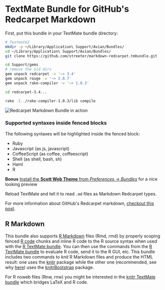 # TextMate Bundle for GitHub's Redcarpet Markdown

First, put this bundle in your TextMate bundle directory:

```bash
# Textmate2
mkdir -p ~/Library/Application\ Support/Avian/Bundles/
cd ~/Library/Application\ Support/Avian/Bundles/
git clone https://github.com/streeter/markdown-redcarpet.tmbundle.git

cd Support/gems
# remove the old dirs
gem unpack redcarpet -v '~> 3.4'
gem unpack rouge -v '~> 2.0.7'
gem unpack rake-compiler -v '~> 1.0.3'

cd redcarpet-3.4...

rake -I../rake-compiler-1.0.3/lib compile
```

![Redcarpet Markdown Bundle in action](http://cl.ly/image/1Y071W2A2l1w/Screen%20Shot%202014-02-18%20at%2011.02.32%20am.png)


### Supported syntaxes inside fenced blocks

The following syntaxes will be highlighted inside the fenced block:

- Ruby
- Javascript (as js, javascript)
- CoffeeScript (as coffee, coffeescript)
- Shell (as shell, bash, sh)
- Haml
- R


**Bonus** [Install the **Scott Web Theme** from *Preferences → Bundles*](https://raw.github.com/streeter/markdown-redcarpet.tmbundle/master/theme-preview-scott.png) for a nice looking preview

Reload TextMate and tell it to read `.md` files as Markdown Redcarpet types.

For more information about GitHub's Redcarpet markdown, [checkout this post][github-flavored-markdown].


[github-flavored-markdown]: http://github.github.com/github-flavored-markdown/
[github-theme]: https://github.com/kneath/github_textmate_preview

## R Markdown

This bundle also supports [R Markdown](http://www.rstudio.com/ide/docs/r_markdown) files (Rmd, rmd) by properly scoping fenced [R code](http://cran.r-project.org/) chunks and inline R code to the R source syntax when used with the [R TextMate bundle](https://github.com/textmate/r.tmbundle). You can then use the commands from the [R TextMate bundle](https://github.com/textmate/r.tmbundle) to evaluate R code, send it to the R GUI, etc. This bundle includes two commands to _knit_ R Markdown files and produce the HTML result: one uses the [knitr](http://cran.r-project.org/web/packages/knitr/index.html) package while the other one (recommended, see why [here](http://lcolladotor.github.io/2013/12/10/knitrBootstrap/)) uses the [knitrBootstrap](http://cran.at.r-project.org/web/packages/knitrBootstrap/index.html) package.

For R noweb files (Rnw, rnw) you might be interested in the [knitr TextMate bundle](https://github.com/fonnesbeck/knitr.tmbundle) which bridges LaTeX and R code.
